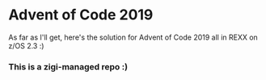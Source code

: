 # Advent of Code 2019

As far as I'll get, here's the solution for Advent of Code 2019 all in REXX on z/OS 2.3 :)

### This is a zigi-managed repo :)

